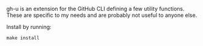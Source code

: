 gh-u is an extension for the GitHub CLI defining a few utility functions.
These are specific to my needs and are probably not useful to anyone else.

Install by running:

```
make install
```
